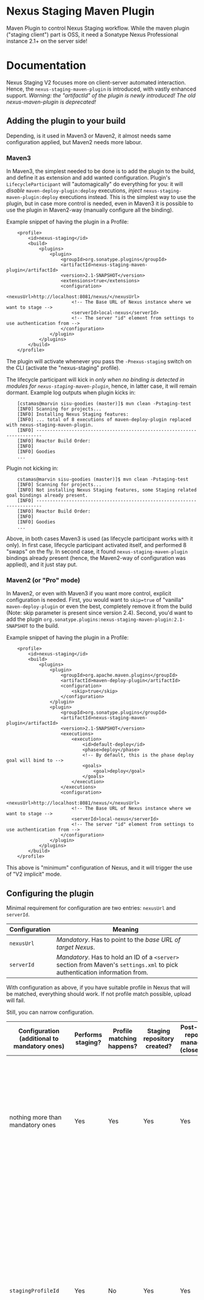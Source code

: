 # Nexus Staging Maven Plugin

Maven Plugin to control Nexus Staging workflow. While the maven plugin ("staging client") part is OSS, it need a Sonatype Nexus Professional instance 2.1+ on the server side!

# Documentation

Nexus Staging V2 focuses more on client-server automated interaction. 
Hence, the `nexus-staging-maven-plugin` is introduced, with vastly enhanced support. 
*Warning: the "artifactId" of the plugin is newly introduced! The old nexus-maven-plugin is deprecated!* 

## Adding the plugin to your build 

Depending, is it used in Maven3 or Maven2, it almost needs same configuration applied, but Maven2 needs more labour. 

### Maven3 

In Maven3, the simplest needed to be done is to add the plugin to the build, and define it as 
extension and add wanted configuration. Plugin's `LifecycleParticipant` will "automagically" do everything for you: 
it will _disable_ `maven-deploy-plugin:deploy` executions, _inject_ `nexus-staging-maven-plugin:deploy` executions instead. 
This is the simplest way to use the plugin, but in case more control is needed, even in Maven3 it is possible to use the 
plugin in Maven2-way (manually configure all the binding). 

Example snippet of having the plugin in a Profile: 

		<profile>
			<id>nexus-staging</id>
			<build>
				<plugins>
					<plugin>
						<groupId>org.sonatype.plugins</groupId>
						<artifactId>nexus-staging-maven-plugin</artifactId>
						<version>2.1-SNAPSHOT</version>
						<extensions>true</extensions>
						<configuration>
							<nexusUrl>http://localhost:8081/nexus/</nexusUrl>
							<!-- The Base URL of Nexus instance where we want to stage -->
							<serverId>local-nexus</serverId>
							<!-- The server "id" element from settings to use authentication from -->
						</configuration>
					</plugin>
				</plugins>
			</build>
		</profile>


The plugin will activate whenever you pass the `-Pnexus-staging` switch on the CLI (activate the "nexus-staging" profile). 

The lifecycle participant will kick in *only when no binding is detected in modules for `nexus-staging-maven-plugin`*, 
hence, in latter case, it will remain dormant. Example log outputs when plugin kicks in: 

		[cstamas@marvin sisu-goodies (master)]$ mvn clean -Pstaging-test 
		[INFO] Scanning for projects... 
		[INFO] Installing Nexus Staging features: 
		[INFO] ... total of 8 executions of maven-deploy-plugin replaced with nexus-staging-maven-plugin. 
		[INFO] ------------------------------------------------------------------------
		[INFO] Reactor Build Order: 
		[INFO] 
		[INFO] Goodies 
		... 

Plugin not kicking in:

		cstamas@marvin sisu-goodies (master)]$ mvn clean -Pstaging-test 
		[INFO] Scanning for projects... 
		[INFO] Not installing Nexus Staging features, some Staging related goal bindings already present. 
		[INFO] ------------------------------------------------------------------------
		[INFO] Reactor Build Order: 
		[INFO] 
		[INFO] Goodies 
		... 

Above, in both cases Maven3 is used (as lifecycle participant works with it only). In first case, 
lifecycle participant activated itself, and performed 8 "swaps" on the fly. In second case, it 
found `nexus-staging-maven-plugin` bindings already present (hence, the Maven2-way of configuration was applied), and it just stay put. 

### Maven2 (or "Pro" mode) 

In Maven2, or even with Maven3 if you want more control, explicit configuration is needed. 
First, you would want to `skip=true` of "vanilla" `maven-deploy-plugin` or even the best, completely remove 
it from the build (Note: skip parameter is present since version 2.4). Second, you'd want 
to add the plugin `org.sonatype.plugins:nexus-staging-maven-plugin:2.1-SNAPSHOT` to the build. 

Example snippet of having the plugin in a Profile: 

		<profile>
			<id>nexus-staging</id>
			<build>
				<plugins>
					<plugin>
						<groupId>org.apache.maven.plugins</groupId>
						<artifactId>maven-deploy-plugin</artifactId>
						<configuration>
							<skip>true</skip>
						</configuration>
					</plugin>
					<plugin>
						<groupId>org.sonatype.plugins</groupId>
						<artifactId>nexus-staging-maven-plugin</artifactId>
						<version>2.1-SNAPSHOT</version>
						<executions>
							<execution>
								<id>default-deploy</id>
								<phase>deploy</phase>
								<!-- By default, this is the phase deploy goal will bind to -->
								<goals>
									<goal>deploy</goal>
								</goals>
							</execution>
						</executions>
						<configuration>
							<nexusUrl>http://localhost:8081/nexus/</nexusUrl>
							<!-- The Base URL of Nexus instance where we want to stage -->
							<serverId>local-nexus</serverId>
							<!-- The server "id" element from settings to use authentication from -->
						</configuration>
					</plugin>
				</plugins>
			</build>
		</profile>


This above is "minimum" configuration of Nexus, and it will trigger the use of "V2 implicit" mode. 

## Configuring the plugin 

Minimal requirement for configuration are two entries: `nexusUrl` and `serverId`. 

| Configuration | Meaning |
|---------------|---------|
| `nexusUrl` | *Mandatory*. Has to point to the *base URL of target Nexus*. |
| `serverId` | *Mandatory*. Has to hold an ID of a `<server>` section from Maven's `settings.xml` to pick authentication information from. |

With configuration as above, if you have suitable profile in Nexus that will be matched, everything should work. If not profile match possible, upload will fail. 

Still, you can narrow configuration. 

|Configuration (additional to mandatory ones)|Performs staging?|Profile matching happens?|Staging repository created?|Post-staging repository management (close/drop)?|Remarks|
|--------------------------------------------|-----------------|-------------------------|---------------------------|------------------------------------------------|-------|
| nothing more than mandatory ones | Yes | Yes | Yes | Yes | This is the "V2 implicit" way of using Staging V2. Matches the profile once, and manages the staging repository from it's creation to it's end (close or drop) | 
| `stagingProfileId` | Yes | No | Yes | Yes | This is the "V2 explicit" way of using Staging V2: targeted profile, so no match is done. Naturally, the repository type of the profile should match of that being deployed. Manages the staging repository from it's creation to it's end (close or drop) | 
| `stagingProfileId` and `stagingRepositoryId` | Yes | No | No | No | Advanced V2 usage. This is usable when some "external component" (script? CI?) performs V2 actions of repository creation etc, and only "targeted" deploy happens against given (open) staging repository. Since repository is created by some other entity, it will be NOT managed by client (the one creating it should close it too). For example: multi machine build should end up in _same staging repository_ (not doable with V1, see "Oracle problem"). |
| `deployUrl` | No | No | No | No | Here, a simple "atomic deploy" happens against given `deployUrl`. The only difference between "vanilla" deploy (performed by disabled `deploy-maven-plugin` and this, is that "local staging" would still happen, and atomic upload will be used to upload all the artifacts. This is logically equivalent to using plain "deploy" plugin. In contrary to `nexusUrl`, this value has to point to the *base URL of a Nexus repository, not the Nexus base!*| 

This table also presents the "order" how configuration is interpreted: last wins. For example, if all `stagingProfileId`, `stagingRepositoryId` and `deployUrl` is present, `deployUrl` wins, "plain" deploy will happen without using any of the V2 Staging features on server side. 

### Plugin flags 

These "flags" are usually passed in from CLI (`-D...`).

|Flag type|CLI (`-D`)|configuration|Default value|Meaning|
|---------|----------|-------------|---------------------|
| Alternate local staging directory (FS directory path) | `altStagingDirectory` | n/a | `null` | Possibility to _explicitly_ define a directory on local FS to use for local staging. Passing in this flag will prevent the "logic" of proper `target` folder selection |
| Description (plain text)| `description` | `<description>` | `null` | Free text, message or explanation to be added for staging operations like when staging repository is created or closed (as part of whole V2 process) |
| Keep staging repository in case of failure (boolean) | `keepStagingRepositoryOnFailure` | `< keepStagingRepositoryOnFailure >` | `false` | Nexus Maven Plugin always tries to "clean up" after itself, hence, in case of upload failure (and potentially having "partially uploaded" artifacts to staging repository) it always tries to drop that same repository. Will not, if this flag is set to `true` |
| Skip whole plugin (boolean) | `skipStaging` | `<skipStaging>` | `false` | Completely skips the `deploy` Mojo (similar as `maven.deploy.skip`) |
| Skip the upload step (boolean) | `skipRemoteStaging` | `<skipRemoteStaging>` | `false` | Performs "local staging" only, skips the upload. Hence, no stage repository created, nor deployed to Nexus (if `deployUrl` specified).|

### Tagging staging repositories 

User is able to simply "decorate" the Staging repository with key-value pairs, that will get stored along Staged repository configuration. 
Simply add following section to `nexus-staging-maven-plugin` configuration section (in other words, create a "map" in plugin configuration, see configuring Maven Mojos): 

		<configuration>
			<!-- The Base URL of Nexus instance where we want to stage -->
			<nexusUrl>http://localhost:8081/nexus/</nexusUrl>
			<!-- The server "id" element from settings to use authentication from -->
			<serverId>local-nexus</serverId>
			<tags>
				<localUsername>${env.USER}</localUsername>
				<javaVersion>${java.version}</javaVersion>
			</tags>
		</configuration>

Configuration is plain "Mojo map", element names will become "keys", and their content the "value". 
Values are evaluated using standard Maven way, so you can source them from system properties, env variables, etc. 

## Plugin Goals 

Below is a short list of existing plugin goals and description how they are intended to be used. 

### Build Action goals 

These goals are the ones that should be bound (either in Maven3-way "magically" or explicitly in Maven2-way, does not matter) 
to phases of your build. Using these goals, one can combine almost any staging solution they need. Examples: 

* using the `deploy` (or `deploy-staged` when `deploy` had set `skipRemoteStaging` parameter) one ends with *closed staging repository*. Still, you can incorporate these goals into your build, and have the repository *released or promoted* even, from your builds. 
* in case of "targeted repository ID" scenario, where the Staging repository is created by some external entity (script or some other entity), and this plugin *does not manage the staging repository* (will just deploy to it but will not try to close it), you can still have it closed from one of your CI nodes by having some conditions met (ie. from a profile or so). 

Hence, their configuration usually sits in the POM (at least the minimal ones, like `serverId` and `nexusUrl`). 

Goals except `deploy` and `deploy-staged` all has one parameter: `stagingRepositoryId`. These goals may receive that parameter from CLI, but in case is not given, will take that value from the properties file ("context") saved to the root of locally staged repository. 

#### `deploy` 

This goal actually performs the whole deployment together with "staging workflow": 

* locally stages, 
* selects a profile (either by server-side matching or using user provided profileId) 
* selects a staging repository (either by creating one "private" or using user provided repositoryId) 
* performs atomic upload into staging repository 
* closes it (or drops if upload failed) 

With this goal, the user has no need for the other ones. It might "skip" the remote staging, then only 1st step is executed. 

#### `deploy-staged` 

This goal performs the "staging workflow" only for previously ran local staging. 

#### `close` 

Closes the staging repository. For advanced use only. 

#### `drop` 

Drops the staging repository. For advanced use only. 

#### `release` 

Releases the staging repository. For advanced use only. 

#### `promote` 

Promotes the staging repository. For advanced use only. It needs extra parameter: `buildPromotionProfileId` 

### RC Action goals 

These goals are remote controlling goals, and they *do not need a project to be executed*, and can be *directly invoked from CLI only*. 

Hence, they are "RC" (as "remote control") goals, made for convenience only to perform some Staging 
Workflow operations using your favorite tool (Maven) running it from a CLI (just for fun, or 
because you are in a headless environment and have no access to Nexus UI). 

All of them expect *explicit configuration* usually passed in over CLI parameters (`-Dfoo=bar...`). 

All of them accept mandatory parameters to connect to Nexus, the `nexusUrl` and `serverId`. 

All of them accept mandatory `stagingRepositoryId` parameter, similarly to other staging goals, 
*with exception that in this case the parameter is split using "," (comma) as delimiter*. 
Hence, all these goals might operate against *one or more staging repository* (bulk operation). 

All of them accept optional `description` parameter, but it's not mandatory. If not specified, a default description will be applied. 

#### `rc-close` 

Closes the specified staging repositories. 

Example invocation: 

		mvn nexus-staging:rc-close -DserverId=local-nexus -DnexusUrl=http://localhost:8081/nexus -DstagingRepositoryId=repo1,repo2 -Ddescription="The reason I close these is..." 


#### `rc-drop` 

Drops the specified staging repositories. 

Example invocation: 

		mvn nexus-staging:rc-drop -DserverId=local-nexus -DnexusUrl=http://localhost:8081/nexus -DstagingRepositoryId=repo1,repo2 -Ddescription="The reason I drop these is..." 

#### `rc-release` 

Releases the specified closed staging repositories. 

Example invocation: 

		mvn nexus-staging:rc-release -DserverId=local-nexus -DnexusUrl=http://localhost:8081/nexus -DstagingRepositoryId=repo1,repo2 -Ddescription="The reason I release these is..." 

#### `rc-promote` 

Performs a build profile promotion on the specified closed staging repositories. This goal *has one extra mandatory parameter*: The `buildPromotionProfileId`. 

Example invocation: 


		mvn nexus-staging:rc-promote -DserverId=local-nexus -DnexusUrl=http://localhost:8081/nexus -DbuildPromotionProfileId=foo -DstagingRepositoryId=repo1,repo2 -Ddescription="The reason I promote these is..." 
